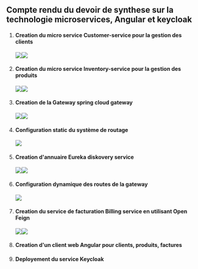<h2>Compte rendu du devoir de synthese sur la technologie microservices, Angular et keycloak </h2>
<ol>
 <li><h4>Creation du micro service Customer-service pour la gestion des clients</h4></li>
 <img src="captures/Client.jpg"><img src="captures/ClientC.jpg">
 <li><h4>Creation du micro service Inventory-service pour la gestion des produits</h4></li>
 <img src="captures/Product.jpg"><img src="captures/ProduitC.jpg">
 <li><h4>Creation de la Gateway spring cloud gateway</h4></li>
 <img src="captures/Gateway.jpg"><img src="captures/GatC.jpg">
 <li><h4>Configuration static du système de routage</h4></li>
 <img src="captures/Gateway_static.jpg">
 <li><h4>Creation d'annuaire Eureka diskovery service</h4></li>
 <img src="captures/eureka.jpg"><img src="captures/EurekaC.jpg">
 <li><h4>Configuration dynamique des routes de la gateway</h4></li>
 <img src="captures/gateway_dynamique.jpg">
 <li><h4>Creation du service de facturation Billing service en utilisant Open Feign</h4></li>
 <img src="captures/bill.jpg"><img src="captures/billC.jpg">
 <li><h4>Creation d'un client web Angular pour clients, produits, factures</h4></li>
 <li><h4>Deployement du service Keycloak</h4></li>
</ol>